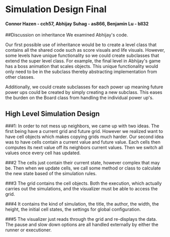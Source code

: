 # Simulation Design Final
#### Connor Hazen - cch57, Abhijay Suhag - as866, Benjamin Lu - bll32


##Discussion on inheritance
We examined Abhijay's code. 

Our first possible use of inheritance would be to create a level class
that contains all the shared code such as score visuals and life visuals. 
However, some levels have unique functionality so we could create subclasses
that extend the super level class. For example, the final level in Abhijay's
game has a boss animation that scales objects. This unique functionality 
would only need to be in the subclass thereby abstracting implementation 
from other classes. 

Additionally, we could create subclasses for each power up meaning future 
power ups could be created by simply creating a new subclass. This eases the 
burden on the Board class from handling the individual power up's.




## High Level Simulation Design
###1:
In order to not mess up neighbors, we came up with two ideas. The first being
have a current grid and future grid. However we realized want to have cell
objects which makes copying grids much harder. Our second idea was to have
cells contain a current value and future value. Each cells then computes its
next value off its neighbors current values. Then we switch all values once every
cell has updated. 

###2
The cells just contain their current state, however complex that may be. Then 
when we update cells, we call some method or class to calculate the new state
based of the simulation rules. 

###3
The grid contains the cell objects. Both the execution, which actually carries
out the simulations, and the visualizer must be able to access the grid. 

###4
It contains the kind of simulation, the title, the author, the width, the height, 
the initial cell states, the settings for global configuration. 

###5
The visualizer just reads through the grid and re-displays the data. The pause 
and slow down options are all handled externally by either the runner or
executioner. 
